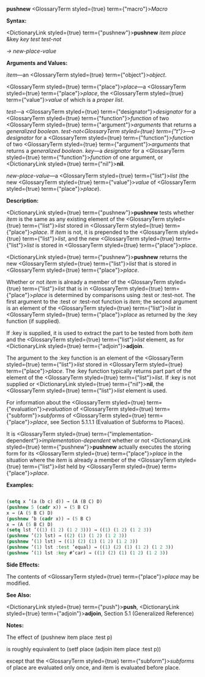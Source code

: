 **pushnew** <GlossaryTerm styled={true} term={"macro"}><i>Macro</i></GlossaryTerm> 



**Syntax:** 



<DictionaryLink styled={true} term={"pushnew"}><b>pushnew</b></DictionaryLink> *item place* &amp;key *key test test-not* 



*→ new-place-value* 



**Arguments and Values:** 



*item*—an <GlossaryTerm styled={true} term={"object"}><i>object</i></GlossaryTerm>. 



<GlossaryTerm styled={true} term={"place"}><i>place</i></GlossaryTerm>—a <GlossaryTerm styled={true} term={"place"}><i>place</i></GlossaryTerm>, the <GlossaryTerm styled={true} term={"value"}><i>value</i></GlossaryTerm> of which is a *proper list*. 



*test*—a <GlossaryTerm styled={true} term={"designator"}><i>designator</i></GlossaryTerm> for a <GlossaryTerm styled={true} term={"function"}><i>function</i></GlossaryTerm> of two <GlossaryTerm styled={true} term={"argument"}><i>arguments</i></GlossaryTerm> that returns a *generalized boolean*. *test-not<GlossaryTerm styled={true} term={"t"}><i>—a </i></GlossaryTerm>designator* for a <GlossaryTerm styled={true} term={"function"}><i>function</i></GlossaryTerm> of two <GlossaryTerm styled={true} term={"argument"}><i>arguments</i></GlossaryTerm> that returns a *generalized boolean*. *key*—a *designator* for a <GlossaryTerm styled={true} term={"function"}><i>function</i></GlossaryTerm> of one argument, or <DictionaryLink styled={true} term={"nil"}><b>nil</b></DictionaryLink>. 



*new-place-value*—a <GlossaryTerm styled={true} term={"list"}><i>list</i></GlossaryTerm> (the new <GlossaryTerm styled={true} term={"value"}><i>value</i></GlossaryTerm> of <GlossaryTerm styled={true} term={"place"}><i>place</i></GlossaryTerm>). 



**Description:** 



<DictionaryLink styled={true} term={"pushnew"}><b>pushnew</b></DictionaryLink> tests whether *item* is the same as any existing element of the <GlossaryTerm styled={true} term={"list"}><i>list</i></GlossaryTerm> stored in <GlossaryTerm styled={true} term={"place"}><i>place</i></GlossaryTerm>. If *item* is not, it is prepended to the <GlossaryTerm styled={true} term={"list"}><i>list</i></GlossaryTerm>, and the new <GlossaryTerm styled={true} term={"list"}><i>list</i></GlossaryTerm> is stored in <GlossaryTerm styled={true} term={"place"}><i>place</i></GlossaryTerm>. 



<DictionaryLink styled={true} term={"pushnew"}><b>pushnew</b></DictionaryLink> returns the new <GlossaryTerm styled={true} term={"list"}><i>list</i></GlossaryTerm> that is stored in <GlossaryTerm styled={true} term={"place"}><i>place</i></GlossaryTerm>. 



Whether or not *item* is already a member of the <GlossaryTerm styled={true} term={"list"}><i>list</i></GlossaryTerm> that is in <GlossaryTerm styled={true} term={"place"}><i>place</i></GlossaryTerm> is determined by comparisons using :test or :test-not. The first argument to the :test or :test-not function is *item*; the second argument is an element of the <GlossaryTerm styled={true} term={"list"}><i>list</i></GlossaryTerm> in <GlossaryTerm styled={true} term={"place"}><i>place</i></GlossaryTerm> as returned by the :key function (if supplied). 



If :key is supplied, it is used to extract the part to be tested from both *item* and the <GlossaryTerm styled={true} term={"list"}><i>list</i></GlossaryTerm> element, as for <DictionaryLink styled={true} term={"adjoin"}><b>adjoin</b></DictionaryLink>. 



The argument to the :key function is an element of the <GlossaryTerm styled={true} term={"list"}><i>list</i></GlossaryTerm> stored in <GlossaryTerm styled={true} term={"place"}><i>place</i></GlossaryTerm>. The :key function typically returns part part of the element of the <GlossaryTerm styled={true} term={"list"}><i>list</i></GlossaryTerm>. If :key is not supplied or <DictionaryLink styled={true} term={"nil"}><b>nil</b></DictionaryLink>, the <GlossaryTerm styled={true} term={"list"}><i>list</i></GlossaryTerm> element is used. 



For information about the <GlossaryTerm styled={true} term={"evaluation"}><i>evaluation</i></GlossaryTerm> of <GlossaryTerm styled={true} term={"subform"}><i>subforms</i></GlossaryTerm> of <GlossaryTerm styled={true} term={"place"}><i>place</i></GlossaryTerm>, see Section 5.1.1.1 (Evaluation of Subforms to Places). 







 



 



It is <GlossaryTerm styled={true} term={"implementation-dependent"}><i>implementation-dependent</i></GlossaryTerm> whether or not <DictionaryLink styled={true} term={"pushnew"}><b>pushnew</b></DictionaryLink> actually executes the storing form for its <GlossaryTerm styled={true} term={"place"}><i>place</i></GlossaryTerm> in the situation where the *item* is already a member of the <GlossaryTerm styled={true} term={"list"}><i>list</i></GlossaryTerm> held by <GlossaryTerm styled={true} term={"place"}><i>place</i></GlossaryTerm>. 



**Examples:**
```lisp

(setq x ’(a (b c) d)) → (A (B C) D) 
(pushnew 5 (cadr x)) → (5 B C) 
x → (A (5 B C) D) 
(pushnew ’b (cadr x)) → (5 B C) 
x → (A (5 B C) D) 
(setq lst ’((1) (1 2) (1 2 3))) → ((1) (1 2) (1 2 3)) 
(pushnew ’(2) lst) → ((2) (1) (1 2) (1 2 3)) 
(pushnew ’(1) lst) → ((1) (2) (1) (1 2) (1 2 3)) 
(pushnew ’(1) lst :test ’equal) → ((1) (2) (1) (1 2) (1 2 3)) 
(pushnew ’(1) lst :key #’car) → ((1) (2) (1) (1 2) (1 2 3)) 

```
**Side Effects:** 



The contents of <GlossaryTerm styled={true} term={"place"}><i>place</i></GlossaryTerm> may be modified. 



**See Also:** 



<DictionaryLink styled={true} term={"push"}><b>push</b></DictionaryLink>, <DictionaryLink styled={true} term={"adjoin"}><b>adjoin</b></DictionaryLink>, Section 5.1 (Generalized Reference) 



**Notes:** 



The effect of (pushnew item place :test p) 



is roughly equivalent to (setf place (adjoin item place :test p)) 



except that the <GlossaryTerm styled={true} term={"subform"}><i>subforms</i></GlossaryTerm> of place are evaluated only once, and item is evaluated before place. 